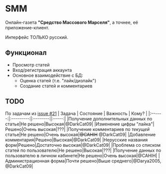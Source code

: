 # SMM
Онлайн-газета **"Средство Массового Марселя"**, 
а точнее, её приложение-клиент.

Интерфейс ТОЛЬКО русский.

## Функционал
 - Просмотр статей
 - Вход/регистрация аккаунта
 - Основное взаимодействие с БД:
    - Оценка статей (т.е. "лайк/дизлайк")
    - Создание статей и комментариев

## TODO
По задачам из [issue #21](https://github.com/IngCenter/SMM/issues/21)
| Задача | Состояние | Важность | Кому? |
|:------:|:---------:|:--------:|:-----:|
|Получение дополнительных данных по статье|Не решено|Высокая|@DarkCat09|
|Изменение цифры "лайка"|Решено|Очень высокая|???|
|Получение комментариев по *текущей* статье|Не решено|Очень высокая|~~@CAHIH~~ @DarkCat09|
|Добавление комментария|Решено|Высокая|@DarkCat09|
|Нерусские названия форм|Решено|Достаточно высокая|@DarkCat09|
|Проблема со списком статей по пользователю|Не решено|Высокая|???|
|Получение данных по пользователю в личном кабинете|Не решено|Очень высокая|@CAHIH|
|Администрационная форма|Почти решено|Выше среднего|@Darya2005, @DarkCat09|
